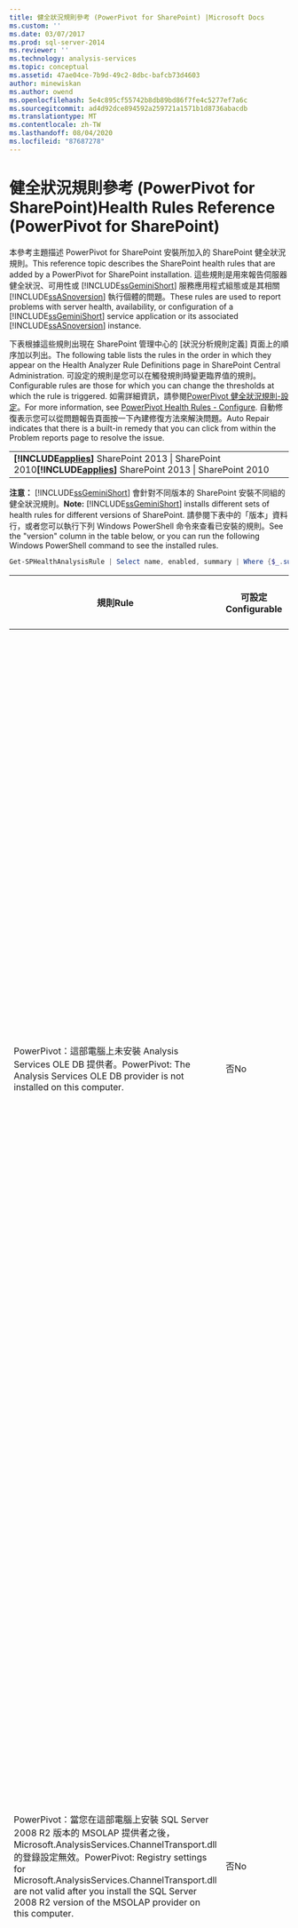 ```yaml
---
title: 健全狀況規則參考 (PowerPivot for SharePoint) |Microsoft Docs
ms.custom: ''
ms.date: 03/07/2017
ms.prod: sql-server-2014
ms.reviewer: ''
ms.technology: analysis-services
ms.topic: conceptual
ms.assetid: 47ae04ce-7b9d-49c2-8dbc-bafcb73d4603
author: minewiskan
ms.author: owend
ms.openlocfilehash: 5e4c895cf55742b8db89bd86f7fe4c5277ef7a6c
ms.sourcegitcommit: ad4d92dce894592a259721a1571b1d8736abacdb
ms.translationtype: MT
ms.contentlocale: zh-TW
ms.lasthandoff: 08/04/2020
ms.locfileid: "87687278"
---
```

# <a name="health-rules-reference-powerpivot-for-sharepoint"></a><span data-ttu-id="88c98-102">健全狀況規則參考 (PowerPivot for SharePoint)</span><span class="sxs-lookup"><span data-stu-id="88c98-102">Health Rules Reference (PowerPivot for SharePoint)</span></span>
  <span data-ttu-id="88c98-103">本參考主題描述 PowerPivot for SharePoint 安裝所加入的 SharePoint 健全狀況規則。</span><span class="sxs-lookup"><span data-stu-id="88c98-103">This reference topic describes the SharePoint health rules that are added by a PowerPivot for SharePoint installation.</span></span> <span data-ttu-id="88c98-104">這些規則是用來報告伺服器健全狀況、可用性或 [!INCLUDE[ssGeminiShort](../../includes/ssgeminishort-md.md)] 服務應用程式組態或是其相關 [!INCLUDE[ssASnoversion](../../includes/ssasnoversion-md.md)] 執行個體的問題。</span><span class="sxs-lookup"><span data-stu-id="88c98-104">These rules are used to report problems with server health, availability, or configuration of a [!INCLUDE[ssGeminiShort](../../includes/ssgeminishort-md.md)] service application or its associated [!INCLUDE[ssASnoversion](../../includes/ssasnoversion-md.md)] instance.</span></span>  
  
 <span data-ttu-id="88c98-105">下表根據這些規則出現在 SharePoint 管理中心的 [狀況分析規則定義] 頁面上的順序加以列出。</span><span class="sxs-lookup"><span data-stu-id="88c98-105">The following table lists the rules in the order in which they appear on the Health Analyzer Rule Definitions page in SharePoint Central Administration.</span></span> <span data-ttu-id="88c98-106">可設定的規則是您可以在觸發規則時變更臨界值的規則。</span><span class="sxs-lookup"><span data-stu-id="88c98-106">Configurable rules are those for which you can change the thresholds at which the rule is triggered.</span></span> <span data-ttu-id="88c98-107">如需詳細資訊，請參閱[PowerPivot 健全狀況規則-設定](configure-power-pivot-health-rules.md)。</span><span class="sxs-lookup"><span data-stu-id="88c98-107">For more information, see [PowerPivot Health Rules - Configure](configure-power-pivot-health-rules.md).</span></span> <span data-ttu-id="88c98-108">自動修復表示您可以從問題報告頁面按一下內建修復方法來解決問題。</span><span class="sxs-lookup"><span data-stu-id="88c98-108">Auto Repair indicates that there is a built-in remedy that you can click from within the Problem reports page to resolve the issue.</span></span>  
  
||  
|-|  
|<span data-ttu-id="88c98-109">**[!INCLUDE[applies](../../includes/applies-md.md)]** SharePoint 2013 &#124; SharePoint 2010</span><span class="sxs-lookup"><span data-stu-id="88c98-109">**[!INCLUDE[applies](../../includes/applies-md.md)]**  SharePoint 2013 &#124; SharePoint 2010</span></span>|  
  
 <span data-ttu-id="88c98-110">**注意：** [!INCLUDE[ssGeminiShort](../../includes/ssgeminishort-md.md)] 會針對不同版本的 SharePoint 安裝不同組的健全狀況規則。</span><span class="sxs-lookup"><span data-stu-id="88c98-110">**Note:** [!INCLUDE[ssGeminiShort](../../includes/ssgeminishort-md.md)] installs different sets of health rules for different versions of SharePoint.</span></span> <span data-ttu-id="88c98-111">請參閱下表中的「版本」資料行，或者您可以執行下列 Windows PowerShell 命令來查看已安裝的規則。</span><span class="sxs-lookup"><span data-stu-id="88c98-111">See the "version" column in the table below, or you can run the following Windows PowerShell command to see the installed rules.</span></span>  
  
```powershell
Get-SPHealthAnalysisRule | Select name, enabled, summary | Where {$_.summary -like "*power*"}  | Format-Table -Property * -AutoSize | Out-Default  
```  
  
|<span data-ttu-id="88c98-112">規則</span><span class="sxs-lookup"><span data-stu-id="88c98-112">Rule</span></span>|<span data-ttu-id="88c98-113">可設定</span><span class="sxs-lookup"><span data-stu-id="88c98-113">Configurable</span></span>|<span data-ttu-id="88c98-114">自動修復</span><span class="sxs-lookup"><span data-stu-id="88c98-114">Auto Repair</span></span>|<span data-ttu-id="88c98-115">版本</span><span class="sxs-lookup"><span data-stu-id="88c98-115">Version</span></span>|<span data-ttu-id="88c98-116">描述</span><span class="sxs-lookup"><span data-stu-id="88c98-116">Description</span></span>|  
|----------|------------------|-----------------|-------------|-----------------|  
|<span data-ttu-id="88c98-117">PowerPivot：這部電腦上未安裝 Analysis Services OLE DB 提供者。</span><span class="sxs-lookup"><span data-stu-id="88c98-117">PowerPivot: The Analysis Services OLE DB provider is not installed on this computer.</span></span>|<span data-ttu-id="88c98-118">否</span><span class="sxs-lookup"><span data-stu-id="88c98-118">No</span></span>|<span data-ttu-id="88c98-119">否</span><span class="sxs-lookup"><span data-stu-id="88c98-119">No</span></span>|<span data-ttu-id="88c98-120">SharePoint 2010</span><span class="sxs-lookup"><span data-stu-id="88c98-120">SharePoint 2010</span></span>|<span data-ttu-id="88c98-121">Analysis Services OLE DB 提供者未安裝在伺服器上或是版本錯誤。</span><span class="sxs-lookup"><span data-stu-id="88c98-121">The Analysis Services OLE DB provider is either not installed on the server or it is the wrong version.</span></span> <span data-ttu-id="88c98-122">當您的 SharePoint 伺服器陣列包含在應用程式伺服器上沒有 PowerPivot for SharePoint 的 Excel Services 執行個體時，就會出現這個規則。</span><span class="sxs-lookup"><span data-stu-id="88c98-122">This rule appears when your SharePoint farm includes instances of Excel Services on application servers that do not have PowerPivot for SharePoint.</span></span> <span data-ttu-id="88c98-123">此規則會警告您 Excel Services 用來連接至 PowerPivot 資料的 Analysis Services OLE DB 提供者並未安裝。</span><span class="sxs-lookup"><span data-stu-id="88c98-123">The rule warns you that the Analysis Services OLE DB provider used by Excel Services to connect to PowerPivot data is not installed.</span></span> <span data-ttu-id="88c98-124">若要解決此問題，請在沒有 Analysis Services OLE DB 提供者的每一部 Excel Services 伺服器上安裝 OLE DB 提供者。</span><span class="sxs-lookup"><span data-stu-id="88c98-124">To resolve this issue, install the OLE DB provider on each Excel Services server that does not have the Analysis Services OLE DB provider.</span></span> <span data-ttu-id="88c98-125">您可以從 Microsoft 下載中心下載及安裝 Analysis Services OLE DB 提供者。</span><span class="sxs-lookup"><span data-stu-id="88c98-125">You can download and install the Analysis Services OLE DB provider from the Microsoft Download center.</span></span> <span data-ttu-id="88c98-126">如需詳細資訊，請參閱 [在 SharePoint 伺服器上安裝 Analysis Services OLE DB 提供者](../../sql-server/install/install-the-analysis-services-ole-db-provider-on-sharepoint-servers.md)。</span><span class="sxs-lookup"><span data-stu-id="88c98-126">For more information, see [Install the Analysis Services OLE DB Provider on SharePoint Servers](../../sql-server/install/install-the-analysis-services-ole-db-provider-on-sharepoint-servers.md).</span></span>|  
|<span data-ttu-id="88c98-127">PowerPivot：當您在這部電腦上安裝 SQL Server 2008 R2 版本的 MSOLAP 提供者之後，Microsoft.AnalysisServices.ChannelTransport.dll 的登錄設定無效。</span><span class="sxs-lookup"><span data-stu-id="88c98-127">PowerPivot: Registry settings for Microsoft.AnalysisServices.ChannelTransport.dll are not valid after you install the SQL Server 2008 R2 version of the MSOLAP provider on this computer.</span></span>|<span data-ttu-id="88c98-128">否</span><span class="sxs-lookup"><span data-stu-id="88c98-128">No</span></span>|<span data-ttu-id="88c98-129">是</span><span class="sxs-lookup"><span data-stu-id="88c98-129">Yes</span></span>|<span data-ttu-id="88c98-130">SharePoint 2010</span><span class="sxs-lookup"><span data-stu-id="88c98-130">SharePoint 2010</span></span>|<span data-ttu-id="88c98-131">這是伺服器組態問題。</span><span class="sxs-lookup"><span data-stu-id="88c98-131">This is a server configuration issue.</span></span> <span data-ttu-id="88c98-132">最有可能是因為 ChannelTransport.dll 並未在全域組件中登錄。</span><span class="sxs-lookup"><span data-stu-id="88c98-132">Most likely, the ChannelTransport.dll is not registered in the global assembly.</span></span> <span data-ttu-id="88c98-133">請針對這個規則執行自動修復，在每部有安裝 PowerPivot for SharePoint 的伺服器上登錄此 .dll 檔。</span><span class="sxs-lookup"><span data-stu-id="88c98-133">Run the automatic repair for this rule to register the .dll on each server that has an installation of PowerPivot for SharePoint.</span></span> <span data-ttu-id="88c98-134">此外，您也可以手動執行 regasm.exe 來登錄此檔案。</span><span class="sxs-lookup"><span data-stu-id="88c98-134">Alternatively, you can run regasm.exe manually to register the file.</span></span> <span data-ttu-id="88c98-135">如果並未以本機管理員身分執行 SharePoint 計時器服務，則可能需要手動登錄。</span><span class="sxs-lookup"><span data-stu-id="88c98-135">If the SharePoint timer service is not running as local administrator, manual registration might be required.</span></span> <span data-ttu-id="88c98-136">無法更新登錄設定會造成 Excel Services 與 PowerPivot 系統服務之間的伺服器通訊緩慢，而且可能會造成某些安全性組態發生連接失敗。</span><span class="sxs-lookup"><span data-stu-id="88c98-136">Failure to update the registry settings results in slow server communication between Excel Services and PowerPivot System Service, and can result in connection failures in certain security configurations.</span></span>|  
|<span data-ttu-id="88c98-137">PowerPivot：PowerPivot 服務應用程式沒有完成作業的權限。</span><span class="sxs-lookup"><span data-stu-id="88c98-137">PowerPivot: PowerPivot service application does not have permission to complete operation.</span></span>|<span data-ttu-id="88c98-138">否</span><span class="sxs-lookup"><span data-stu-id="88c98-138">No</span></span>|<span data-ttu-id="88c98-139">否</span><span class="sxs-lookup"><span data-stu-id="88c98-139">No</span></span>|<span data-ttu-id="88c98-140">SharePoint 2010</span><span class="sxs-lookup"><span data-stu-id="88c98-140">SharePoint 2010</span></span>|<span data-ttu-id="88c98-141">這個規則會檢查 PowerPivot 服務應用程式識別是否為 PowerPivot 伺服器應用程式資料庫的資料庫擁有者，而且是否擁有本機 SQL Server Analysis Services 執行個體的管理權限。</span><span class="sxs-lookup"><span data-stu-id="88c98-141">This rule checks whether the PowerPivot service application identity is database owner of the PowerPivot server application database and has administrative permissions on the local SQL Server Analysis Services instance.</span></span> <span data-ttu-id="88c98-142">系統會在安裝和部署期間自動授與這些權限，但如果這個步驟無法完成，將會發生此健全狀況規則。</span><span class="sxs-lookup"><span data-stu-id="88c98-142">These permissions are granted automatically during installation and deployment, but if this step failed to complete, this health rule will occur.</span></span>|  
|<span data-ttu-id="88c98-143">PowerPivot：PowerPivot 服務應用程式識別不應該是本機 Administrators 群組的成員。</span><span class="sxs-lookup"><span data-stu-id="88c98-143">PowerPivot: The PowerPivot service application identity should not be a member of the local Administrators group.</span></span>|<span data-ttu-id="88c98-144">否</span><span class="sxs-lookup"><span data-stu-id="88c98-144">No</span></span>|<span data-ttu-id="88c98-145">否</span><span class="sxs-lookup"><span data-stu-id="88c98-145">No</span></span>|<span data-ttu-id="88c98-146">SharePoint 2010</span><span class="sxs-lookup"><span data-stu-id="88c98-146">SharePoint 2010</span></span>|<span data-ttu-id="88c98-147">這是改善部署之整體安全性的最佳作法。</span><span class="sxs-lookup"><span data-stu-id="88c98-147">This is a best practice that improves the overall security of your deployment.</span></span> <span data-ttu-id="88c98-148">如果您已設定 PowerPivot 服務應用程式在屬於本機 Administrator 群組的帳戶之下執行，您應該將服務帳戶變更為不屬於該群組的帳戶。</span><span class="sxs-lookup"><span data-stu-id="88c98-148">If you configured the PowerPivot service application to run under an account that belongs to the local Administrator group, you should change the service account to one that does not belong to that group.</span></span> <span data-ttu-id="88c98-149">建議您針對每一個服務使用最小權限的專用帳戶。</span><span class="sxs-lookup"><span data-stu-id="88c98-149">The recommendation is to use a least-privileged, dedicated account for each service.</span></span> <span data-ttu-id="88c98-150">這樣做會讓服務隔離，並讓您更容易稽核登入。</span><span class="sxs-lookup"><span data-stu-id="88c98-150">Doing so provides service isolation and makes it easier to audit logins.</span></span> <span data-ttu-id="88c98-151">如需變更服務帳戶的詳細資訊，請參閱[設定 PowerPivot 服務帳戶](configure-power-pivot-service-accounts.md)。</span><span class="sxs-lookup"><span data-stu-id="88c98-151">For more information about changing the service account, see [Configure PowerPivot Service Accounts](configure-power-pivot-service-accounts.md).</span></span>|  
|<span data-ttu-id="88c98-152">PowerPivot：Analysis Services 執行個體以表格式模式執行，但指定這個模式的組態設定已關閉。</span><span class="sxs-lookup"><span data-stu-id="88c98-152">PowerPivot: The Analysis Services instance runs in Tabular mode, but the configuration setting that specifies this mode is turned off.</span></span>|<span data-ttu-id="88c98-153">否</span><span class="sxs-lookup"><span data-stu-id="88c98-153">No</span></span>|<span data-ttu-id="88c98-154">否</span><span class="sxs-lookup"><span data-stu-id="88c98-154">No</span></span>|<span data-ttu-id="88c98-155">SharePoint 2010</span><span class="sxs-lookup"><span data-stu-id="88c98-155">SharePoint 2010</span></span>|<span data-ttu-id="88c98-156">這個規則會檢查 PowerPivot for SharePoint 安裝中的 SQL Server Analysis Services 執行個體是否將 `DeploymentMode` 伺服器屬性設定為 1。</span><span class="sxs-lookup"><span data-stu-id="88c98-156">This rule checks whether the SQL Server Analysis Services instance in a PowerPivot for SharePoint installation has the `DeploymentMode` server property set to 1.</span></span> <span data-ttu-id="88c98-157">如果此屬性設定為另一個值，或者執行規則檢查的 SharePoint 計時器服務沒有開啟檔案的權限，則這個規則將會失敗。</span><span class="sxs-lookup"><span data-stu-id="88c98-157">If the property is set to another value, or if the SharePoint Timer service that runs the rule checker does not have permission to open the file, this rule will fail.</span></span> <span data-ttu-id="88c98-158">如需部署模式屬性的詳細資訊，請參閱 [判斷 Analysis Services 執行個體的伺服器模式](../instances/determine-the-server-mode-of-an-analysis-services-instance.md)。</span><span class="sxs-lookup"><span data-stu-id="88c98-158">For more information about the deployment mode property, see [Determine the Server Mode of an Analysis Services Instance](../instances/determine-the-server-mode-of-an-analysis-services-instance.md).</span></span>|  
|<span data-ttu-id="88c98-159">PowerPivot：PowerPivot 資料重新整理計時器工作已停用。</span><span class="sxs-lookup"><span data-stu-id="88c98-159">PowerPivot: The PowerPivot Data Refresh Timer Job is disabled.</span></span>|<span data-ttu-id="88c98-160">否</span><span class="sxs-lookup"><span data-stu-id="88c98-160">No</span></span>|<span data-ttu-id="88c98-161">否</span><span class="sxs-lookup"><span data-stu-id="88c98-161">No</span></span>|<span data-ttu-id="88c98-162">SharePoint 2013</span><span class="sxs-lookup"><span data-stu-id="88c98-162">SharePoint 2013</span></span><br /><br /> <span data-ttu-id="88c98-163">SharePoint 2010</span><span class="sxs-lookup"><span data-stu-id="88c98-163">SharePoint 2010</span></span>|<span data-ttu-id="88c98-164">請檢查計時器工作設定以確認計時器工作已啟用。</span><span class="sxs-lookup"><span data-stu-id="88c98-164">Check the timer job settings to verify the timer job is enabled.</span></span> <span data-ttu-id="88c98-165">如果您未使用 PowerPivot 資料重新整理功能，您可以忽略這個規則。</span><span class="sxs-lookup"><span data-stu-id="88c98-165">If you are not using the PowerPivot data refresh feature, you can ignore this rule.</span></span> <span data-ttu-id="88c98-166">如需詳細資訊，請參閱[PowerPivot Data Refresh With SharePoint 2010](../powerpivot-data-refresh-with-sharepoint-2010.md)。</span><span class="sxs-lookup"><span data-stu-id="88c98-166">For more information, see [PowerPivot Data Refresh with SharePoint 2010](../powerpivot-data-refresh-with-sharepoint-2010.md).</span></span>|  
|<span data-ttu-id="88c98-167">PowerPivot：由 SQL Server 組態管理員所管理的 SQL Server Analysis Services (PowerPivot) 服務帳戶資訊與管理中心所管理的帳戶資訊不同。</span><span class="sxs-lookup"><span data-stu-id="88c98-167">PowerPivot: The SQL Server Analysis Services (PowerPivot) service account information that is managed by the SQL Server Configuration Manager is different from the account information that is managed by Central Administration.</span></span>|<span data-ttu-id="88c98-168">否</span><span class="sxs-lookup"><span data-stu-id="88c98-168">No</span></span>|<span data-ttu-id="88c98-169">否</span><span class="sxs-lookup"><span data-stu-id="88c98-169">No</span></span>|<span data-ttu-id="88c98-170">SharePoint 2010</span><span class="sxs-lookup"><span data-stu-id="88c98-170">SharePoint 2010</span></span>|<span data-ttu-id="88c98-171">這個規則會檢查 SQL Server 組態管理員中的服務帳戶資訊是否與管理中心內相同 Analysis Services 執行個體所管理的帳戶資訊相同。</span><span class="sxs-lookup"><span data-stu-id="88c98-171">This rule checks whether the service account information in SQL Server Configuration Manager is identical to the managed account information in Central Administration for the same Analysis Services instance.</span></span> <span data-ttu-id="88c98-172">如果帳戶不同，則會在問題和解決方法報告中加入項目，好讓您可以將 SQL Server 組態管理員中的服務帳戶資訊變更回管理中心內指定的帳戶。</span><span class="sxs-lookup"><span data-stu-id="88c98-172">If the accounts are different, an entry is added to the Problem and Resolution report so that you can change the service account information in SQL Server Configuration Manager back to the account specified in Central Administration.</span></span> <span data-ttu-id="88c98-173">在變更 PowerPivot for SharePoint 安裝中的服務帳戶使用者名稱或密碼時，SQL Server 組態管理員並不是支援的工具。</span><span class="sxs-lookup"><span data-stu-id="88c98-173">SQL Server Configuration Manager is not a supported tool for changing a service account username or password in a PowerPivot for SharePoint installation.</span></span> <span data-ttu-id="88c98-174">使用管理中心會啟用 SharePoint 中所管理的帳戶。</span><span class="sxs-lookup"><span data-stu-id="88c98-174">Using Central Administration enables the use of the managed accounts feature in SharePoint.</span></span> <span data-ttu-id="88c98-175">更重要的是，如果您的伺服器陣列包含多部 PowerPivot for SharePoint 伺服器，則服務帳戶設定不一致可能會干擾擁有不正確服務資訊之伺服器上的處理和查詢作業。</span><span class="sxs-lookup"><span data-stu-id="88c98-175">More importantly, if your farm includes multiple PowerPivot for SharePoint servers, having inconsistent service account settings can disrupt processing and query operations on the server that has incorrect service information.</span></span><br /><br /> <span data-ttu-id="88c98-176">在單一伺服器上觸發這個規則時，PowerPivot 活頁簿會暫時運作，但是建議您最好盡快修復問題。</span><span class="sxs-lookup"><span data-stu-id="88c98-176">On a single server, PowerPivot workbooks will function temporarily when this rule is triggered, but it is advised that you fix the problem as soon as possible.</span></span> <span data-ttu-id="88c98-177">資料庫和檔案系統權限會使用管理中心內指定的帳戶資訊加以更新。</span><span class="sxs-lookup"><span data-stu-id="88c98-177">Database and file system permissions are updated using the account information specified in Central Administration.</span></span>|  
|<span data-ttu-id="88c98-178">PowerPivot：部署的伺服器陣列方案不是最新的。</span><span class="sxs-lookup"><span data-stu-id="88c98-178">PowerPivot: The deployed farm solution is not up-to-date.</span></span>|<span data-ttu-id="88c98-179">否</span><span class="sxs-lookup"><span data-stu-id="88c98-179">No</span></span>|<span data-ttu-id="88c98-180">是</span><span class="sxs-lookup"><span data-stu-id="88c98-180">Yes</span></span>|<span data-ttu-id="88c98-181">SharePoint 2010</span><span class="sxs-lookup"><span data-stu-id="88c98-181">SharePoint 2010</span></span>|<span data-ttu-id="88c98-182">PowerPivot for SharePoint 安裝會使用伺服器陣列層級方案和 Web 應用程式層級方案來安裝其功能。</span><span class="sxs-lookup"><span data-stu-id="88c98-182">A PowerPivot for SharePoint installation uses a farm level solution and a web application level solution to install its features.</span></span> <span data-ttu-id="88c98-183">這個規則表示，伺服器陣列方案並不是最新的版本 (相較於伺服器或 Web 方案的版本)。</span><span class="sxs-lookup"><span data-stu-id="88c98-183">This rule indicates that the farm solution is not current relative to the version or the server or possibly the web solution.</span></span> <span data-ttu-id="88c98-184">這最有可能是伺服器部署問題。</span><span class="sxs-lookup"><span data-stu-id="88c98-184">Most likely, this is server deployment problem.</span></span> <span data-ttu-id="88c98-185">若要修復這個問題，請考慮執行 SQL Server 安裝程式來修復伺服器陣列中的其中一個 PowerPivot for SharePoint 安裝。</span><span class="sxs-lookup"><span data-stu-id="88c98-185">To remedy this problem, consider running SQL Server Setup to repair one of the PowerPivot for SharePoint installations in your farm.</span></span> <span data-ttu-id="88c98-186">如需 PowerPivot for SharePoint 安裝中方案的詳細資訊，請參閱將[PowerPivot 方案部署到 SharePoint](deploy-power-pivot-solutions-to-sharepoint.md)。</span><span class="sxs-lookup"><span data-stu-id="88c98-186">For more information about solutions in a PowerPivot for SharePoint installation, see [Deploy PowerPivot Solutions to SharePoint](deploy-power-pivot-solutions-to-sharepoint.md).</span></span>|  
|<span data-ttu-id="88c98-187">PowerPivot：CPU 整體使用量太高。</span><span class="sxs-lookup"><span data-stu-id="88c98-187">PowerPivot: Overall CPU usage is too high.</span></span>|<span data-ttu-id="88c98-188">是</span><span class="sxs-lookup"><span data-stu-id="88c98-188">Yes</span></span>|<span data-ttu-id="88c98-189">否</span><span class="sxs-lookup"><span data-stu-id="88c98-189">No</span></span>|<span data-ttu-id="88c98-190">SharePoint 2010</span><span class="sxs-lookup"><span data-stu-id="88c98-190">SharePoint 2010</span></span>|<span data-ttu-id="88c98-191">此規則會報告系統層級的 CPU 耗用率。</span><span class="sxs-lookup"><span data-stu-id="88c98-191">This rule reports on CPU consumption at the system level.</span></span> <span data-ttu-id="88c98-192">CPU 整體使用量會受到監視，因為 PowerPivot 系統服務會使用 CPU 使用量做為伺服器健全狀況的量值，在伺服器陣列的多部 PowerPivot for SharePoint 伺服器中獲得健全狀況的負載平衡。</span><span class="sxs-lookup"><span data-stu-id="88c98-192">Overall CPU usage is monitored because the PowerPivot System Service uses it as a measure of server health, for health-based load balancing among multiple PowerPivot for SharePoint servers in a farm.</span></span> <span data-ttu-id="88c98-193">請考慮將另一部應用程式伺服器加入至伺服器陣列中，並將需要大量 CPU 的應用程式移到該伺服器。</span><span class="sxs-lookup"><span data-stu-id="88c98-193">Consider adding another application server to the farm, and moving CPU intensive applications to that server.</span></span>|  
|<span data-ttu-id="88c98-194">PowerPivot：Analysis Services 沒有足夠的 CPU 資源來執行要求的作業。</span><span class="sxs-lookup"><span data-stu-id="88c98-194">PowerPivot: Analysis Services does not have sufficient CPU resources to perform requested operations.</span></span>|<span data-ttu-id="88c98-195">是</span><span class="sxs-lookup"><span data-stu-id="88c98-195">Yes</span></span>|<span data-ttu-id="88c98-196">否</span><span class="sxs-lookup"><span data-stu-id="88c98-196">No</span></span>|<span data-ttu-id="88c98-197">SharePoint 2010</span><span class="sxs-lookup"><span data-stu-id="88c98-197">SharePoint 2010</span></span>|<span data-ttu-id="88c98-198">提供給 Analysis Services 處理序 (msmdsrv.exe) 使用的 CPU 資源數量不夠此伺服器上的活動層級使用。</span><span class="sxs-lookup"><span data-stu-id="88c98-198">The amount of CPU resources available to the Analysis Services process (msmdsrv.exe) is not sufficient for the level of activity on this server.</span></span> <span data-ttu-id="88c98-199">請考慮將另一部 PowerPivot for SharePoint 伺服器加入至伺服器陣列。</span><span class="sxs-lookup"><span data-stu-id="88c98-199">Consider adding another PowerPivot for SharePoint server to the farm.</span></span> <span data-ttu-id="88c98-200">如需詳細資訊，請參閱[部署檢查清單：將 PowerPivot 服務器加入至 SharePoint 2010 伺服器陣列以向外](../../sql-server/install/deployment-checklist-scale-out-adding-powerpivot-servers-sharepoint-2010-farm.md)延展。</span><span class="sxs-lookup"><span data-stu-id="88c98-200">For more information, see [Deployment Checklist: Scale-out by adding PowerPivot Servers to a SharePoint 2010 farm](../../sql-server/install/deployment-checklist-scale-out-adding-powerpivot-servers-sharepoint-2010-farm.md).</span></span>|  
|<span data-ttu-id="88c98-201">PowerPivot：Analysis Services 沒有足夠的記憶體來執行要求的作業。</span><span class="sxs-lookup"><span data-stu-id="88c98-201">PowerPivot: Analysis Services does not have sufficient memory to perform requested operations.</span></span>|<span data-ttu-id="88c98-202">否</span><span class="sxs-lookup"><span data-stu-id="88c98-202">No</span></span>|<span data-ttu-id="88c98-203">否</span><span class="sxs-lookup"><span data-stu-id="88c98-203">No</span></span>|<span data-ttu-id="88c98-204">SharePoint 2010</span><span class="sxs-lookup"><span data-stu-id="88c98-204">SharePoint 2010</span></span>|<span data-ttu-id="88c98-205">當只剩下 5% 的可用記憶體可供 Analysis Services 使用時，就會觸發此規則。</span><span class="sxs-lookup"><span data-stu-id="88c98-205">This rule is triggered when there is only 5% available memory left to Analysis Services.</span></span> <span data-ttu-id="88c98-206">在 SharePoint 應用程式伺服器上，SQL Server Analysis Services 執行個體應該一律擁有永遠是未使用的少量保留記憶體。</span><span class="sxs-lookup"><span data-stu-id="88c98-206">On a SharePoint application server, a SQL Server Analysis Services instance should always have a small amount of memory in reserve that is always unused.</span></span> <span data-ttu-id="88c98-207">由於伺服器對於大部分的作業都會繫結記憶體，如果此伺服器一直都沒有執行到上限，則運作狀況會最好。</span><span class="sxs-lookup"><span data-stu-id="88c98-207">Because the server is memory-bound for the majority of its operations, the server runs best if it does not run all the way to the upper limit.</span></span><br /><br /> <span data-ttu-id="88c98-208">根據預設，當可用記憶體縮減到 5% 以下時，就會發生記憶體不足的警告。</span><span class="sxs-lookup"><span data-stu-id="88c98-208">By default, insufficient memory warnings occur when available memory is down to 5%.</span></span> <span data-ttu-id="88c98-209">您可調整 Analysis Services 執行個體上的設定，將這個值變更為更高或更低的值。</span><span class="sxs-lookup"><span data-stu-id="88c98-209">You can change this value to be higher or lower by adjusting settings on the Analysis Services instance.</span></span> <span data-ttu-id="88c98-210">如需詳細資訊，請參閱[PowerPivot 健全狀況規則-設定](configure-power-pivot-health-rules.md)。</span><span class="sxs-lookup"><span data-stu-id="88c98-210">For more information, see [PowerPivot Health Rules - Configure](configure-power-pivot-health-rules.md).</span></span><br /><br /> <span data-ttu-id="88c98-211">5% 的未使用記憶體會計算為配置給 Analysis Services 之記憶體的百分比。</span><span class="sxs-lookup"><span data-stu-id="88c98-211">The 5% of unused memory is calculated as a percentage of memory allocated to Analysis Services.</span></span> <span data-ttu-id="88c98-212">例如，如果您的總記憶體為 200 GB，並將 80% 的記憶體 (或 160 GB) 配置給 Analysis Services，則 5% 的未使用記憶體為 160 GB 的 5% (或 8 GB)。</span><span class="sxs-lookup"><span data-stu-id="88c98-212">For example, if you have 200 GB of total memory, and Analysis Services is allocated 80% of that (or 160 GB), then the 5% of unused memory is 5% of 160 GB (or 8 GB).</span></span>|  
|<span data-ttu-id="88c98-213">PowerPivot：連接上限表示應該部署更多伺服器來處理目前的負載。</span><span class="sxs-lookup"><span data-stu-id="88c98-213">PowerPivot: The high number of connections indicates that more servers should be deployed to handle the current load.</span></span>|<span data-ttu-id="88c98-214">是</span><span class="sxs-lookup"><span data-stu-id="88c98-214">Yes</span></span>|<span data-ttu-id="88c98-215">否</span><span class="sxs-lookup"><span data-stu-id="88c98-215">No</span></span>|<span data-ttu-id="88c98-216">SharePoint 2010</span><span class="sxs-lookup"><span data-stu-id="88c98-216">SharePoint 2010</span></span>|<span data-ttu-id="88c98-217">根據預設，當相異使用者連接數目超過 100 時，就會觸發這個健全狀況規則。</span><span class="sxs-lookup"><span data-stu-id="88c98-217">By default, this health rule is triggered when the number of distinct user connections exceeds 100.</span></span> <span data-ttu-id="88c98-218">這個預設值為任意值 (而不是根據伺服器的硬體規格或使用者活動)，所以您可能會根據您的環境中的伺服器容量和使用者活動來提高或降低此值。</span><span class="sxs-lookup"><span data-stu-id="88c98-218">This default value is arbitrary (it is not based on the hardware specifications of your server or on user activity) so you might raise or lower the value depending on the server capacity and user activity in your environment.</span></span> <span data-ttu-id="88c98-219">如需詳細資訊，請參閱[PowerPivot 健全狀況規則-設定](configure-power-pivot-health-rules.md)。</span><span class="sxs-lookup"><span data-stu-id="88c98-219">For more information, see [PowerPivot Health Rules - Configure](configure-power-pivot-health-rules.md).</span></span>|  
|<span data-ttu-id="88c98-220">PowerPivot：將事件載入連接的比率太高。</span><span class="sxs-lookup"><span data-stu-id="88c98-220">PowerPivot: The ratio of load events to connections is too high.</span></span>|<span data-ttu-id="88c98-221">是</span><span class="sxs-lookup"><span data-stu-id="88c98-221">Yes</span></span>|<span data-ttu-id="88c98-222">否</span><span class="sxs-lookup"><span data-stu-id="88c98-222">No</span></span>|<span data-ttu-id="88c98-223">SharePoint 2013</span><span class="sxs-lookup"><span data-stu-id="88c98-223">SharePoint 2013</span></span><br /><br /> <span data-ttu-id="88c98-224">SharePoint 2010</span><span class="sxs-lookup"><span data-stu-id="88c98-224">SharePoint 2010</span></span>|<span data-ttu-id="88c98-225">根據預設，當載入事件對連接事件的百分比超過整個資料收集期間的 50% (預設為 4 小時) 時，就會觸發這個健全狀況規則。</span><span class="sxs-lookup"><span data-stu-id="88c98-225">By default, this health rule is triggered when the percentage of load events to connection events exceeds 50% over the entire data collection period (by default, 4 hours).</span></span> <span data-ttu-id="88c98-226">這樣高的比率表示對唯一活頁簿的連接數目非常大，或者快取減少設定過於極端 (從系統中快速卸載和移除活頁簿，而該資料的要求仍在作用中)。</span><span class="sxs-lookup"><span data-stu-id="88c98-226">A ratio this high indicates a very high number of connections to unique workbooks, or cache reduction settings that are too aggressive (where workbooks are quickly unloaded and removed from the system, while requests for that data are still active).</span></span> <span data-ttu-id="88c98-227">為了避免計算誤判數目，在可以計算比率之前，每 4 個小時的期間至少必須有 20 個連接。</span><span class="sxs-lookup"><span data-stu-id="88c98-227">To avoid counting false positives, there must be at least 20 connections per 4 hour period before the ratio can be calculated.</span></span> <span data-ttu-id="88c98-228">您可以讓此健全狀況規則根據不同的比率。</span><span class="sxs-lookup"><span data-stu-id="88c98-228">You can base this health rule on a different ratio.</span></span> <span data-ttu-id="88c98-229">如需詳細資訊，請參閱[PowerPivot 健全狀況規則-設定](configure-power-pivot-health-rules.md)。</span><span class="sxs-lookup"><span data-stu-id="88c98-229">For more information, see [PowerPivot Health Rules - Configure](configure-power-pivot-health-rules.md).</span></span> <span data-ttu-id="88c98-230">如需設定快取的詳細資訊，請參閱[&#40;PowerPivot for SharePoint&#41;設定磁碟空間使用量](configure-disk-space-usage-power-pivot-for-sharepoint.md)。</span><span class="sxs-lookup"><span data-stu-id="88c98-230">For more information about configuring the cache, see [Configure Disk Space Usage &#40;PowerPivot for SharePoint&#41;](configure-disk-space-usage-power-pivot-for-sharepoint.md).</span></span>|  
|<span data-ttu-id="88c98-231">PowerPivot：在 Logs 目錄中找到一個或多個小型傾印檔案，表示程式損毀。</span><span class="sxs-lookup"><span data-stu-id="88c98-231">PowerPivot: One or more minidump files were found in the Logs directory, indicating a program crash.</span></span>|<span data-ttu-id="88c98-232">否</span><span class="sxs-lookup"><span data-stu-id="88c98-232">No</span></span>|<span data-ttu-id="88c98-233">否</span><span class="sxs-lookup"><span data-stu-id="88c98-233">No</span></span>|<span data-ttu-id="88c98-234">SharePoint 2013</span><span class="sxs-lookup"><span data-stu-id="88c98-234">SharePoint 2013</span></span><br /><br /> <span data-ttu-id="88c98-235">SharePoint 2010</span><span class="sxs-lookup"><span data-stu-id="88c98-235">SharePoint 2010</span></span>|<span data-ttu-id="88c98-236">在程式損毀期間會產生小型傾印檔案，以擷取損毀之前有關 PowerPivot 服務應用程式狀態的資訊。</span><span class="sxs-lookup"><span data-stu-id="88c98-236">Minidump files are generated during a program crash to capture information about PowerPivot service application state just prior to the crash.</span></span> <span data-ttu-id="88c98-237">這項資訊可傳送給 Microsoft 並且用於疑難排解。</span><span class="sxs-lookup"><span data-stu-id="88c98-237">This information can be sent to Microsoft and used for troubleshooting.</span></span> <span data-ttu-id="88c98-238">在伺服器上偵測到 .dmp 檔案時會觸發此規則。</span><span class="sxs-lookup"><span data-stu-id="88c98-238">This rule is triggered when .dmp files are detected on the server.</span></span> <span data-ttu-id="88c98-239">此規則會提供該檔案的連結，您可以在 PowerPivot for SharePoint 執行個體的 \OLAP\Log 資料夾中找到此檔案。</span><span class="sxs-lookup"><span data-stu-id="88c98-239">The rule provides a link to the file, which can be found in the \OLAP\Log folder of the PowerPivot for SharePoint instance.</span></span> <span data-ttu-id="88c98-240">請注意，您無法使用文字編輯器來檢視檔案內容。</span><span class="sxs-lookup"><span data-stu-id="88c98-240">Note that you cannot use a text editor to view the contents of the file.</span></span> <span data-ttu-id="88c98-241">檢視小型傾印檔案需要下載及安裝個別的偵錯工具。</span><span class="sxs-lookup"><span data-stu-id="88c98-241">Viewing a minidump file requires that you download and install a separate debugging tool.</span></span> <span data-ttu-id="88c98-242">如需詳細資訊，請參閱＜ [Windows 偵錯工具](/windows-hardware/drivers/debugger/)＞。</span><span class="sxs-lookup"><span data-stu-id="88c98-242">For more information, see [Debugging Tools for Windows](/windows-hardware/drivers/debugger/).</span></span>|  
|<span data-ttu-id="88c98-243">PowerPivot：快取 PowerPivot 資料所在之磁碟機上的磁碟空間不足。</span><span class="sxs-lookup"><span data-stu-id="88c98-243">PowerPivot: Disk space is running low on the drive where PowerPivot data is cached.</span></span>|<span data-ttu-id="88c98-244">是</span><span class="sxs-lookup"><span data-stu-id="88c98-244">Yes</span></span>|<span data-ttu-id="88c98-245">否</span><span class="sxs-lookup"><span data-stu-id="88c98-245">No</span></span>|<span data-ttu-id="88c98-246">SharePoint 2010</span><span class="sxs-lookup"><span data-stu-id="88c98-246">SharePoint 2010</span></span>|<span data-ttu-id="88c98-247">根據預設，當備份資料夾所在之磁碟機上的磁碟空間低於 5% 時，便會觸發此健全狀況規則。</span><span class="sxs-lookup"><span data-stu-id="88c98-247">By default, this health rule is triggered when disk space is less than 5% on the disk drive where the backup folder is located.</span></span> <span data-ttu-id="88c98-248">如需設定此百分比的詳細資訊，請參閱[PowerPivot 健全狀況規則-設定](configure-power-pivot-health-rules.md)。</span><span class="sxs-lookup"><span data-stu-id="88c98-248">For more information about setting this percentage, see [PowerPivot Health Rules - Configure](configure-power-pivot-health-rules.md).</span></span> <span data-ttu-id="88c98-249">如需磁片使用量的詳細資訊，請參閱[設定磁碟空間使用量 &#40;PowerPivot for SharePoint&#41;](configure-disk-space-usage-power-pivot-for-sharepoint.md)。</span><span class="sxs-lookup"><span data-stu-id="88c98-249">For more information about disk usage, see [Configure Disk Space Usage &#40;PowerPivot for SharePoint&#41;](configure-disk-space-usage-power-pivot-for-sharepoint.md).</span></span>|  
|<span data-ttu-id="88c98-250">PowerPivot：無法以預期的頻率更新使用量資料。</span><span class="sxs-lookup"><span data-stu-id="88c98-250">PowerPivot: Usage data is not getting updated at the expected frequency.</span></span>|<span data-ttu-id="88c98-251">是</span><span class="sxs-lookup"><span data-stu-id="88c98-251">Yes</span></span>|<span data-ttu-id="88c98-252">否</span><span class="sxs-lookup"><span data-stu-id="88c98-252">No</span></span>|<span data-ttu-id="88c98-253">SharePoint 2013</span><span class="sxs-lookup"><span data-stu-id="88c98-253">SharePoint 2013</span></span><br /><br /> <span data-ttu-id="88c98-254">SharePoint 2010</span><span class="sxs-lookup"><span data-stu-id="88c98-254">SharePoint 2010</span></span>|<span data-ttu-id="88c98-255">PowerPivot for SharePoint 會使用內建的使用量資料收集系統來蒐集有關連接、資料重新整理以及查詢回應時間的度量。</span><span class="sxs-lookup"><span data-stu-id="88c98-255">PowerPivot for SharePoint uses the built-in usage data collection system to gather metrics about connections, data refresh, and query response times.</span></span> <span data-ttu-id="88c98-256">它會將此使用量資料儲存在 PowerPivot 服務應用程式資料庫中，接著更新 PowerPivot 活頁簿 (PowerPivot Management Data.xlsx)，將資料提供給 PowerPivot 管理儀表板中的報表。</span><span class="sxs-lookup"><span data-stu-id="88c98-256">It stores this usage data in the PowerPivot service application database, which in turn updates a PowerPivot workbook (PowerPivot Management Data.xlsx) that provides data to reports in the PowerPivot Management Dashboard.</span></span> <span data-ttu-id="88c98-257">這個規則表示使用量資料並未以足夠的頻率移到 PowerPivot Management Data.xlsx 檔案中。</span><span class="sxs-lookup"><span data-stu-id="88c98-257">This rule indicates that usage data is not getting moved to the PowerPivot Management Data.xlsx file with sufficient frequency.</span></span> <span data-ttu-id="88c98-258">此規則會使用 .xlsx 檔案上的時間戳記當做檔案已更新的證明。</span><span class="sxs-lookup"><span data-stu-id="88c98-258">The rule uses the timestamp on the .xlsx file as proof that the file is updated.</span></span> <span data-ttu-id="88c98-259">如果破壞資料精確度的使用量資料收集系統中有其他問題，這個規則將不會偵測到。</span><span class="sxs-lookup"><span data-stu-id="88c98-259">If there are other problems in the usage data collection system that undermines the accuracy of the data, this rule will not detect it.</span></span> <span data-ttu-id="88c98-260">若要針對這個錯誤進行疑難排解，請檢查計時器工作以確認這些工作正在執行。</span><span class="sxs-lookup"><span data-stu-id="88c98-260">To troubleshoot this error, check the timer jobs to verify they are running.</span></span> <span data-ttu-id="88c98-261">如需使用方式資料收集的詳細資訊，請參閱[設定 &#40;PowerPivot for SharePoint 的使用量資料收集](configure-usage-data-collection-for-power-pivot-for-sharepoint.md)。</span><span class="sxs-lookup"><span data-stu-id="88c98-261">For more information about usage data collection, see [Configure Usage Data Collection for &#40;PowerPivot for SharePoint](configure-usage-data-collection-for-power-pivot-for-sharepoint.md).</span></span>|  
|<span data-ttu-id="88c98-262">PowerPivot： Midtier 處理帳戶應該具有所有相關聯 SPWebApplications 的「完整讀取」許可權。</span><span class="sxs-lookup"><span data-stu-id="88c98-262">PowerPivot: Midtier process account should have 'Full Read' permission on all associated SPWebApplications.</span></span>|<span data-ttu-id="88c98-263">否</span><span class="sxs-lookup"><span data-stu-id="88c98-263">No</span></span>|<span data-ttu-id="88c98-264">是</span><span class="sxs-lookup"><span data-stu-id="88c98-264">Yes</span></span>|<span data-ttu-id="88c98-265">SharePoint 2013</span><span class="sxs-lookup"><span data-stu-id="88c98-265">SharePoint 2013</span></span><br /><br /> <span data-ttu-id="88c98-266">SharePoint 2010</span><span class="sxs-lookup"><span data-stu-id="88c98-266">SharePoint 2010</span></span>|<span data-ttu-id="88c98-267">PowerPivot 服務應用程式識別必須擁有 [**完整讀取**] 許可權，才能代表擁有檔之 [僅 View] 許可權的使用者存取 SharePoint 內容資料庫。</span><span class="sxs-lookup"><span data-stu-id="88c98-267">The PowerPivot service application identity must have **Full Read** permissions in order to access the SharePoint content databases on behalf of users who have View Only permissions on a document.</span></span> <span data-ttu-id="88c98-268">若要判斷哪一個帳戶會當做 PowerPivot 服務應用程式識別使用，請開啟 [管理中心] 中的 [**設定服務帳戶**] 頁面。</span><span class="sxs-lookup"><span data-stu-id="88c98-268">To determine which account is used as the PowerPivot service application identity, open the **Configure service accounts** page in Central Administration.</span></span> <span data-ttu-id="88c98-269">服務應用程式最有可能在 **[SharePoint Web 服務系統]** 服務應用程式集區或專用應用程式集區內執行。</span><span class="sxs-lookup"><span data-stu-id="88c98-269">Most likely, the service application runs in either the **SharePoint Web Services System** service application pool or in a dedicated application pool.</span></span> <span data-ttu-id="88c98-270">雖然此規則提供了 [自動修復] 選項，但如果您藉由執行下列動作，以手動方式授與許可權，則會得到更好的結果：</span><span class="sxs-lookup"><span data-stu-id="88c98-270">Although this rule provides a Repair Automatically option, you will get better results if you grant the permissions manually by doing the following:</span></span><br /><br /> <span data-ttu-id="88c98-271">1) 在管理中心按一下 [管理 Web 應用程式]\*\*\*\*。</span><span class="sxs-lookup"><span data-stu-id="88c98-271">1) In Central Administration, click **Manage web applications**.</span></span><br /><br /> <span data-ttu-id="88c98-272">2) 選取網站，然後按一下 [使用者原則]\*\*\*\*。</span><span class="sxs-lookup"><span data-stu-id="88c98-272">2) Select a web site, and then click **User Policy**.</span></span><br /><br /> <span data-ttu-id="88c98-273">3) 按一下 [加入使用者]\*\*\*\*。</span><span class="sxs-lookup"><span data-stu-id="88c98-273">3) Click **Add Users**.</span></span><br /><br /> <span data-ttu-id="88c98-274">4) 選取 [(所有區域)]，然後按一下 [下一步]\*\*\*\*。</span><span class="sxs-lookup"><span data-stu-id="88c98-274">4) Select (All zones) and click **Next**.</span></span><br /><br /> <span data-ttu-id="88c98-275">5) 在 [使用者] 中，輸入 PowerPivot 服務應用程式識別，然後按一下 [**完整讀取**] 核取方塊。</span><span class="sxs-lookup"><span data-stu-id="88c98-275">5) In Users, enter the PowerPivot service application identity, and then click the **Full Read** checkbox.</span></span> <span data-ttu-id="88c98-276">按一下 [完成] 。</span><span class="sxs-lookup"><span data-stu-id="88c98-276">Click **Finish**.</span></span><br /><br /> <span data-ttu-id="88c98-277">6) 驗證修復。</span><span class="sxs-lookup"><span data-stu-id="88c98-277">6) Verify the repair.</span></span> <span data-ttu-id="88c98-278">在 [監視] 中，按一下 **[檢閱規則定義]**。</span><span class="sxs-lookup"><span data-stu-id="88c98-278">In Monitoring, click **Review rule definitions**.</span></span> <span data-ttu-id="88c98-279">尋找然後開啟 PowerPivot 規則。</span><span class="sxs-lookup"><span data-stu-id="88c98-279">Find and then open the PowerPivot rule.</span></span> <span data-ttu-id="88c98-280">按一下 [**立即執行**]。</span><span class="sxs-lookup"><span data-stu-id="88c98-280">Click **Run Now**.</span></span> <span data-ttu-id="88c98-281">返回 **[檢閱問題與方案]** ，確認規則不再出現。</span><span class="sxs-lookup"><span data-stu-id="88c98-281">Go back to **Review problems and solutions** to verify the rule no longer appears.</span></span>|  
|<span data-ttu-id="88c98-282">PowerPivot：Secondary Logon 服務 (seclogon) 已停用</span><span class="sxs-lookup"><span data-stu-id="88c98-282">PowerPivot: Secondary Logon service (seclogon) is disabled</span></span>|<span data-ttu-id="88c98-283">否</span><span class="sxs-lookup"><span data-stu-id="88c98-283">No</span></span>|<span data-ttu-id="88c98-284">否</span><span class="sxs-lookup"><span data-stu-id="88c98-284">No</span></span>|<span data-ttu-id="88c98-285">SharePoint 2013</span><span class="sxs-lookup"><span data-stu-id="88c98-285">SharePoint 2013</span></span><br /><br /> <span data-ttu-id="88c98-286">SharePoint 2010</span><span class="sxs-lookup"><span data-stu-id="88c98-286">SharePoint 2010</span></span>|<span data-ttu-id="88c98-287">Secondary Logon 服務可用來在 PowerPivot 圖庫中產生 PowerPivot 活頁簿的縮圖影像。</span><span class="sxs-lookup"><span data-stu-id="88c98-287">The Secondary Logon service is used to generate thumbnail images of PowerPivot workbooks in the PowerPivot Gallery.</span></span> <span data-ttu-id="88c98-288">Secondary Logon 服務預設會設定為手動啟動。</span><span class="sxs-lookup"><span data-stu-id="88c98-288">By default, the Secondary Logon service is set to manual startup.</span></span> <span data-ttu-id="88c98-289">如果停用服務，產生縮圖的作業會失敗。</span><span class="sxs-lookup"><span data-stu-id="88c98-289">If the service is disabled, thumbnail generation will fail.</span></span> <span data-ttu-id="88c98-290">此外，ULS 記錄檔將會包含下列錯誤：「錯誤1058可能會因為根本原因而導致 Windows 服務「次要登入」已停用。」</span><span class="sxs-lookup"><span data-stu-id="88c98-290">Additionally, the ULS logs will contain the following error: "The error 1058 can have as a root cause the fact the Windows service "Secondary Logon" is disabled."</span></span><br /><br /> <span data-ttu-id="88c98-291">若要檢查服務組態，請使用 [服務] 主控台應用程式尋找 Secondary Logon，然後將其 **[啟動類型]** 變更為 **[手動]**。</span><span class="sxs-lookup"><span data-stu-id="88c98-291">To check service configuration, use the Services console application to find Secondary Logon and change its **Startup Type** to **Manual**.</span></span> <span data-ttu-id="88c98-292">如果無法啟用服務，您的組織可能具有停用服務的群組原則。</span><span class="sxs-lookup"><span data-stu-id="88c98-292">If you cannot enable the service, your organization might have a group policy that disables it.</span></span> <span data-ttu-id="88c98-293">請與管理員聯繫，確定是否為此情況。</span><span class="sxs-lookup"><span data-stu-id="88c98-293">Check with an administrator to determine whether this is the case.</span></span><br /><br /> <span data-ttu-id="88c98-294">啟用服務之後，縮圖或快照影像會每隔一段時間重新整理。</span><span class="sxs-lookup"><span data-stu-id="88c98-294">After you enable the service, thumbnail or snapshot images will refresh over time.</span></span> <span data-ttu-id="88c98-295">或者，您可以重新啟動服務，然後開啟再重新儲存特定報表的屬性頁面，藉此強制重新整理。</span><span class="sxs-lookup"><span data-stu-id="88c98-295">Optionally, you can force a refresh by restarting the service and opening and then resaving the property pages of a specific report.</span></span> <span data-ttu-id="88c98-296">如需詳細資訊，請參閱[如何使用 PowerPivot 圖庫](https://go.microsoft.com/fwlink/?LinkId=246462)。</span><span class="sxs-lookup"><span data-stu-id="88c98-296">For more information, see [How to Use PowerPivot Gallery](https://go.microsoft.com/fwlink/?LinkId=246462).</span></span>|  
|<span data-ttu-id="88c98-297">PowerPivot：ADOMD.NET 不是安裝在為管理中心設定的獨立 WFE 上</span><span class="sxs-lookup"><span data-stu-id="88c98-297">PowerPivot: ADOMD.NET is not installed on a standalone WFE that is configured for central admin</span></span>|<span data-ttu-id="88c98-298">否</span><span class="sxs-lookup"><span data-stu-id="88c98-298">No</span></span>|<span data-ttu-id="88c98-299">否</span><span class="sxs-lookup"><span data-stu-id="88c98-299">No</span></span>|<span data-ttu-id="88c98-300">SharePoint 2013</span><span class="sxs-lookup"><span data-stu-id="88c98-300">SharePoint 2013</span></span><br /><br /> <span data-ttu-id="88c98-301">SharePoint 2010</span><span class="sxs-lookup"><span data-stu-id="88c98-301">SharePoint 2010</span></span>|<span data-ttu-id="88c98-302">ADOMD.NET 是支援連接至 Analysis Services 資料庫的 Analysis Services 用戶端程式庫。</span><span class="sxs-lookup"><span data-stu-id="88c98-302">ADOMD.NET is an Analysis Services client library that supports connections to an Analysis Services database.</span></span> <span data-ttu-id="88c98-303">在 PowerPivot for SharePoint 部署中，ADOMD.NET 可從管理中心的 PowerPivot 管理儀表板存取內建報表。</span><span class="sxs-lookup"><span data-stu-id="88c98-303">In a deployment of PowerPivot for SharePoint, ADOMD.NET provides access to the built-in reports in the PowerPivot management dashboard in Central Administration.</span></span> <span data-ttu-id="88c98-304">內建報表實際上是包含內嵌 Analysis Services 資料的 PowerPivot 活頁簿。</span><span class="sxs-lookup"><span data-stu-id="88c98-304">Built-in reports are actually PowerPivot workbooks that contain embedded Analysis Services data.</span></span> <span data-ttu-id="88c98-305">管理儀表板使用 ADOMD.NET 將連接要求傳送至伺服器，以載入活頁簿中包含的資料。</span><span class="sxs-lookup"><span data-stu-id="88c98-305">The management dashboard uses ADOMD.NET to send a connection request to the server that loads data contained in the workbook.</span></span><br /><br /> <span data-ttu-id="88c98-306">在其管理中心於獨立 Web 前端伺服器上執行的拓撲中，若要在管理儀表板中檢視這些報表，您必須手動安裝 ADOMD.NET。</span><span class="sxs-lookup"><span data-stu-id="88c98-306">On topologies that include Central Administration running on a standalone web front end server, you must install ADOMD.NET manually if you want to view these reports in the management dashboard.</span></span> <span data-ttu-id="88c98-307">如需詳細資訊，請參閱 [在執行管理中心的 Web 前端伺服器上安裝 ADOMD.NET](../../sql-server/install/install-adomd-net-on-web-front-end-servers-running-central-administration.md)。</span><span class="sxs-lookup"><span data-stu-id="88c98-307">For more information, see [Install ADOMD.NET on Web Front-End Servers Running Central Administration](../../sql-server/install/install-adomd-net-on-web-front-end-servers-running-central-administration.md).</span></span>|  
